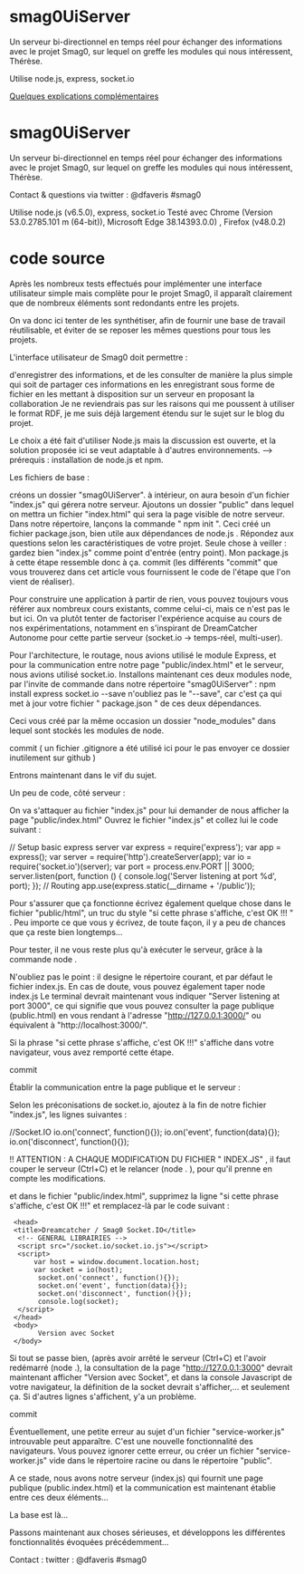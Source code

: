 # smag0UiServer
Un serveur bi-directionnel en temps réel pour échanger des informations avec le projet Smag0,
sur lequel on greffe les modules qui nous intéressent, Thérèse.

Utilise node.js, express, socket.io

[Quelques explications complémentaires](http://cra-s.blogspot.fr/2016/09/smag0uiserver-un-serveur-de-base-pour.html)


# smag0UiServer
Un serveur bi-directionnel en temps réel pour échanger des informations avec le projet Smag0, sur lequel on greffe les modules qui nous intéressent, Thérèse.

Contact & questions via twitter : @dfaveris #smag0


  

Utilise node.js (v6.5.0), express, socket.io
Testé avec Chrome (Version 53.0.2785.101 m (64-bit)), Microsoft Edge 38.14393.0.0) , Firefox (v48.0.2)
# code source

Après les nombreux tests effectués pour implémenter une interface utilisateur simple mais complète pour le projet Smag0, il apparaît clairement que de nombreux éléments sont redondants entre les projets.

On va donc ici tenter de les synthétiser, afin de fournir une base de travail réutilisable, et éviter de se reposer les mêmes questions pour tous les projets.

L'interface utilisateur de Smag0 doit permettre :

d'enregistrer des informations, et de les consulter de manière la plus simple qui soit
de partager ces informations
en les enregistrant sous forme de fichier
en les mettant à disposition sur un serveur
en proposant la collaboration
Je ne reviendrais pas sur les raisons qui me poussent à utiliser le format RDF, je me suis déjà largement étendu sur le sujet sur le blog du projet.

Le choix a été fait d'utiliser Node.js mais la discussion est ouverte, et la solution proposée ici se veut adaptable à d'autres environnements.
--> prérequis : installation de node.js et npm.


Les fichiers de base : 

créons un dossier "smag0UiServer".
à intérieur, on aura besoin d'un fichier "index.js" qui gérera notre serveur.
Ajoutons un dossier "public" dans lequel on mettra un fichier "index.html" qui sera la page visible de notre serveur.
Dans notre répertoire, lançons la commande " npm init ". Ceci créé un fichier package.json, bien utile aux dépendances de node.js . Répondez aux questions selon les caractéristiques de votre projet. Seule chose à veiller : gardez bien "index.js" comme point d'entrée (entry point).  Mon package.js à cette étape ressemble donc à ça.
commit  (les différents "commit" que vous trouverez dans cet article vous fournissent le code de l'étape que l'on vient de réaliser).

Pour construire une application à partir de rien, vous pouvez toujours vous référer aux nombreux cours existants, comme celui-ci, mais ce n'est pas le but ici.
On va plutôt tenter de factoriser l'expérience acquise au cours de nos expérimentations, notamment en s'inspirant de DreamCatcher Autonome pour cette partie serveur (socket.io -> temps-réel, multi-user).

Pour l'architecture, le routage, nous avions utilisé le module Express, et pour la communication entre notre page "public/index.html" et le serveur, nous avions utilisé socket.io.
Installons maintenant ces deux modules node, par l'invite de commande dans notre répertoire "smag0UiServer" :
npm install express socket.io --save
n'oubliez pas le "--save", car c'est ça qui met à jour votre fichier " package.json " de ces deux dépendances.

Ceci vous créé par la même occasion un dossier "node_modules" dans lequel sont stockés les modules de node.

commit ( un fichier .gitignore a été utilisé ici pour le pas envoyer ce dossier inutilement sur github )


Entrons maintenant dans le vif du sujet.


Un peu de code, côté serveur :


On va s'attaquer au fichier "index.js" pour lui demander de nous afficher la page "public/index.html"
Ouvrez le fichier "index.js" et collez lui le code suivant :


// Setup basic express server
var express = require('express');
var app = express();
var server = require('http').createServer(app);
var io = require('socket.io')(server);
var port = process.env.PORT || 3000;
server.listen(port, function () {
console.log('Server listening at port %d', port);
});
// Routing
app.use(express.static(__dirname + '/public'));

Pour s'assurer que ça fonctionne écrivez également quelque chose dans le fichier "public/html", un truc du style "si cette phrase s'affiche, c'est OK !!! " . Peu importe ce que vous y écrivez, de toute façon, il y a peu de chances que ça reste bien longtemps...

Pour tester, il ne vous reste plus qu'à exécuter le serveur, grâce à la commande
 node . 

N'oubliez pas le point : il designe le répertoire courant, et par défaut le fichier index.js. En cas de doute, vous pouvez également taper
node index.js
Le terminal devrait maintenant vous indiquer "Server listening at port 3000", ce qui signifie que vous pouvez consulter la page publique (public.html) en vous rendant à l'adresse "http://127.0.0.1:3000/" ou équivalent à "http://localhost:3000/".

Si la phrase "si cette phrase s'affiche, c'est OK !!!" s'affiche dans votre navigateur, vous avez remporté cette étape.

commit

Établir la communication entre la page publique et le serveur : 


Selon les préconisations de socket.io,
ajoutez à la fin de notre fichier "index.js", les lignes suivantes :

//Socket.IO
  io.on('connect', function(){});
  io.on('event', function(data){});
  io.on('disconnect', function(){});

!! ATTENTION : A CHAQUE MODIFICATION DU FICHIER " INDEX.JS" , il faut couper le serveur (Ctrl+C) et le relancer (node . ), pour qu'il prenne en compte les modifications.

et dans le fichier "public/index.html", supprimez la ligne "si cette phrase s'affiche, c'est OK !!!" et remplacez-là par le code suivant :

<!DOCTYPE html>
     <head>
     <title>Dreamcatcher / Smag0 Socket.IO</title>
      <!-- GENERAL LIBRAIRIES -->       
      <script src="/socket.io/socket.io.js"></script>
      <script>
          var host = window.document.location.host;
          var socket = io(host);
           socket.on('connect', function(){});
           socket.on('event', function(data){});
           socket.on('disconnect', function(){});
           console.log(socket);
      </script>
     </head>
     <body>
           Version avec Socket 
     </body>
</html>

Si tout se passe bien, (après avoir arrêté le serveur (Ctrl+C) et l'avoir redémarré (node .), la consultation de la page "http://127.0.0.1:3000" devrait maintenant afficher "Version avec Socket", et dans la console Javascript de votre navigateur, la définition de la socket devrait s'afficher,...
 et seulement ça. Si d'autres lignes s'affichent, y'a un problème.

commit

Éventuellement, une petite erreur au sujet d'un fichier "service-worker.js" introuvable peut apparaître. C'est une nouvelle fonctionnalité des navigateurs.
Vous pouvez ignorer cette erreur, ou créer un fichier "service-worker.js" vide dans le répertoire racine ou dans le répertoire "public".

A ce stade, nous avons notre serveur (index.js) qui fournit une page publique (public.index.html) et la communication est maintenant établie entre ces deux éléments...

La base est là...

Passons maintenant aux choses sérieuses, et développons les différentes fonctionnalités évoquées précédemment...

Contact :
twitter : @dfaveris #smag0









